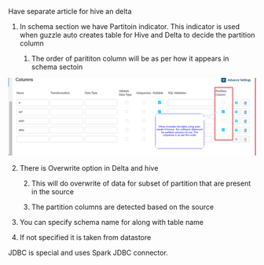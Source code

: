 Have separate article for hive an delta

1. In schema section we have Partitoin indicator. This indicator is used when guzzle auto creates table for Hive and Delta to decide the partition column

    1. The order of parititon column will be as per how it appears in schema sectoin

![image alt text](/img/docs/how-to-guides/ingest_data/hive_delta.png)

2. There is Overwrite option in Delta and hive

    2. This will do overwrite of data for subset of partition that are present in the source

    3. The partition columns are detected based on the source

3. You can specify schema name for along with table name 

4. If not specified it is taken from datastore

JDBC is special and uses Spark JDBC connector.

